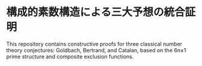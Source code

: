 # 構成的素数構造による三大予想の統合証明
This repository contains constructive proofs for three classical number theory conjectures: Goldbach, Bertrand, and Catalan, based on the 6n±1 prime structure and composite exclusion functions.
